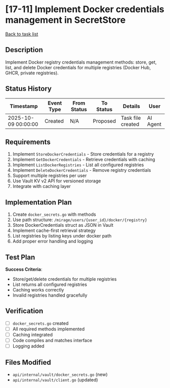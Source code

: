# [17-11] Implement Docker credentials management in SecretStore

[Back to task list](./tasks.md)

## Description

Implement Docker registry credentials management methods: store, get, list, and delete Docker credentials for multiple registries (Docker Hub, GHCR, private registries).

## Status History

| Timestamp | Event Type | From Status | To Status | Details | User |
|-----------|------------|-------------|-----------|---------|------|
| 2025-10-09 00:00:00 | Created | N/A | Proposed | Task file created | AI Agent |

## Requirements

1. Implement `StoreDockerCredentials` - Store credentials for a registry
2. Implement `GetDockerCredentials` - Retrieve credentials with caching
3. Implement `ListDockerRegistries` - List all configured registries
4. Implement `DeleteDockerCredentials` - Remove registry credentials
5. Support multiple registries per user
6. Use Vault KV v2 API for versioned storage
7. Integrate with caching layer

## Implementation Plan

1. Create `docker_secrets.go` with methods
2. Use path structure: `/mirage/users/{user_id}/docker/{registry}`
3. Store DockerCredentials struct as JSON in Vault
4. Implement cache-first retrieval strategy
5. List registries by listing keys under docker path
6. Add proper error handling and logging

## Test Plan

**Success Criteria**:
- Store/get/delete credentials for multiple registries
- List returns all configured registries
- Caching works correctly
- Invalid registries handled gracefully

## Verification

- [ ] `docker_secrets.go` created
- [ ] All required methods implemented
- [ ] Caching integrated
- [ ] Code compiles and matches interface
- [ ] Logging added

## Files Modified

- `api/internal/vault/docker_secrets.go` (new)
- `api/internal/vault/client.go` (updated)

